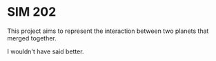 # SIM 202 
This project aims to represent the interaction between two planets that merged together.

I wouldn't have said better.